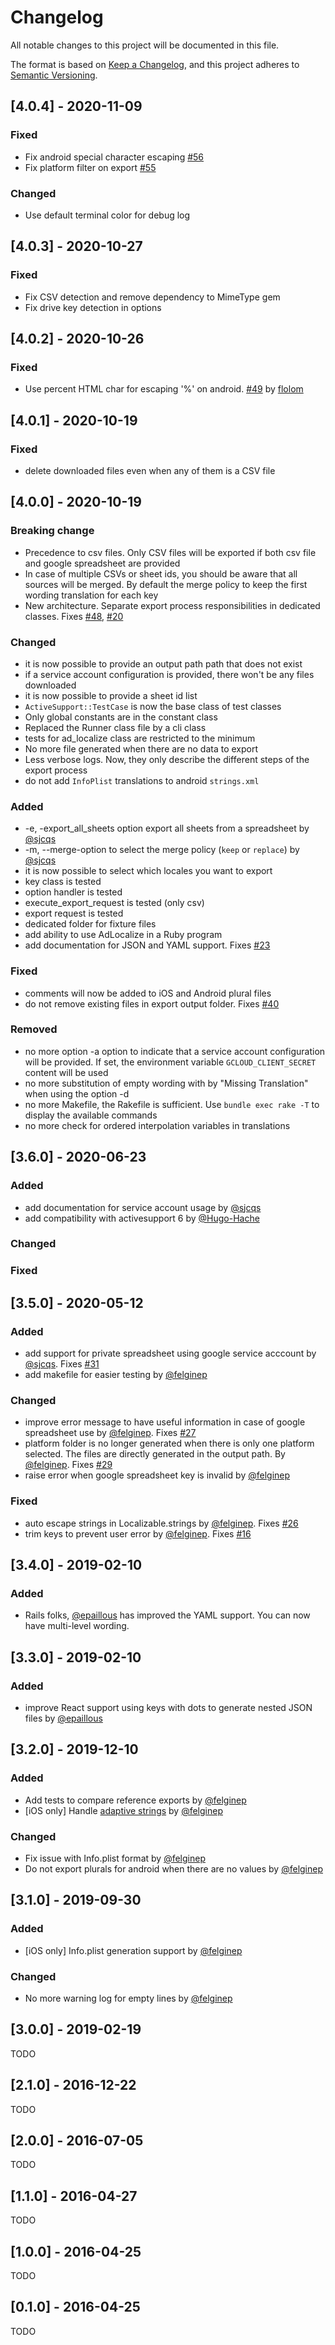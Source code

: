 # Changelog
All notable changes to this project will be documented in this file.

The format is based on [Keep a Changelog](https://keepachangelog.com/en/1.0.0/),
and this project adheres to [Semantic Versioning](https://semver.org/spec/v2.0.0.html).

## [4.0.4] - 2020-11-09
### Fixed
  - Fix android special character escaping [#56](https://github.com/applidium/ad_localize/issues/56)
  - Fix platform filter on export [#55](https://github.com/applidium/ad_localize/issues/55)
  
### Changed
  - Use default terminal color for debug log

## [4.0.3] - 2020-10-27
### Fixed
  - Fix CSV detection and remove dependency to MimeType gem
  - Fix drive key detection in options

## [4.0.2] - 2020-10-26
### Fixed
  - Use percent HTML char for escaping '%' on android. [#49](https://github.com/applidium/ad_localize/pull/49) by [flolom](https://github.com/flolom)

## [4.0.1] - 2020-10-19
### Fixed
  - delete downloaded files even when any of them is a CSV file

## [4.0.0] - 2020-10-19
### Breaking change
  - Precedence to csv files. Only CSV files will be exported if both csv file and google spreadsheet are provided
  - In case of multiple CSVs or sheet ids, you should be aware that all sources will be merged. By default the merge policy to keep the first wording translation for each key
  - New architecture. Separate export process responsibilities in dedicated classes. Fixes [#48](https://github.com/applidium/ad_localize/issues/48), [#20](https://github.com/applidium/ad_localize/issues/20)

### Changed
  - it is now possible to provide an output path path that does not exist
  - if a service account configuration is provided, there won't be any files downloaded
  - it is now possible to provide a sheet id list
  - `ActiveSupport::TestCase` is now the base class of test classes
  - Only global constants are in the constant class
  - Replaced the Runner class file by a cli class
  - tests for ad_localize class are restricted to the minimum
  - No more file generated when there are no data to export
  - Less verbose logs. Now, they only describe the different steps of the export process
  - do not add `InfoPlist` translations to android `strings.xml`

### Added
  - -e, -export_all_sheets option export all sheets from a spreadsheet by [@sjcqs](https://github.com/sjcqs)
  - -m, --merge-option to select the merge policy (`keep` or `replace`) by [@sjcqs](https://github.com/sjcqs)
  - it is now possible to select which locales you want to export
  - key class is tested
  - option handler is tested
  - execute_export_request is tested (only csv)
  - export request is tested
  - dedicated folder for fixture files
  - add ability to use AdLocalize in a Ruby program
  - add documentation for JSON and YAML support. Fixes [#23](https://github.com/applidium/ad_localize/issues/23)

### Fixed
  - comments will now be added to iOS and Android plural files
  - do not remove existing files in export output folder. Fixes [#40](https://github.com/applidium/ad_localize/issues/40)

### Removed
  - no more option -a option to indicate that a service account configuration will be provided. If set, the environment variable `GCLOUD_CLIENT_SECRET` content will be used
  - no more substitution of empty wording with by "Missing Translation" when using the option -d
  - no more Makefile, the Rakefile is sufficient. Use `bundle exec rake -T` to display the available commands
  - no more check for ordered interpolation variables in translations

## [3.6.0] - 2020-06-23
### Added
  - add documentation for service account usage by [@sjcqs](https://github.com/sjcqs)
  - add compatibility with activesupport 6 by [@Hugo-Hache](https://github.com/Hugo-Hache)

### Changed

### Fixed

## [3.5.0] - 2020-05-12
### Added
  - add support for private spreadsheet using google service acccount by [@sjcqs](https://github.com/sjcqs). Fixes [#31](https://github.com/applidium/ad_localize/issues/31)
  - add makefile for easier testing by [@felginep](https://github.com/felginep)

### Changed
  - improve error message to have useful information in case of google spreadsheet use by [@felginep](https://github.com/felginep). Fixes [#27](https://github.com/applidium/ad_localize/issues/27)
  - platform folder is no longer generated when there is only one platform selected. The files are directly generated in the output path. By [@felginep](https://github.com/felginep). Fixes [#29](https://github.com/applidium/ad_localize/issues/29)
  - raise error when google spreadsheet key is invalid by [@felginep](https://github.com/felginep)

### Fixed
  - auto escape strings in Localizable.strings by [@felginep](https://github.com/felginep). Fixes [#26](https://github.com/applidium/ad_localize/issues/26)
  - trim keys to prevent user error by [@felginep](https://github.com/felginep). Fixes [#16](https://github.com/applidium/ad_localize/issues/16)

## [3.4.0] - 2019-02-10
### Added
  - Rails folks, [@epaillous](https://github.com/epaillous) has improved the YAML support. You can now have multi-level wording.

## [3.3.0] - 2019-02-10
### Added
  - improve React support using keys with dots to generate nested JSON files by [@epaillous](https://github.com/epaillous)

## [3.2.0] - 2019-12-10
### Added
  - Add tests to compare reference exports by [@felginep](https://github.com/felginep)
  - [iOS only] Handle [adaptive strings](https://developer.apple.com/documentation/foundation/nsstring/1413104-variantfittingpresentationwidth) by [@felginep](https://github.com/felginep)

### Changed
  - Fix issue with Info.plist format by [@felginep](https://github.com/felginep)
  - Do not export plurals for android when there are no values by [@felginep](https://github.com/felginep)

## [3.1.0] - 2019-09-30
### Added
  - [iOS only] Info.plist generation support by [@felginep](https://github.com/felginep)

### Changed
  - No more warning log for empty lines by [@felginep](https://github.com/felginep)

## [3.0.0] - 2019-02-19
TODO

## [2.1.0] - 2016-12-22
TODO

## [2.0.0] - 2016-07-05
TODO

## [1.1.0] - 2016-04-27
TODO

## [1.0.0] - 2016-04-25
TODO

## [0.1.0] - 2016-04-25
TODO
